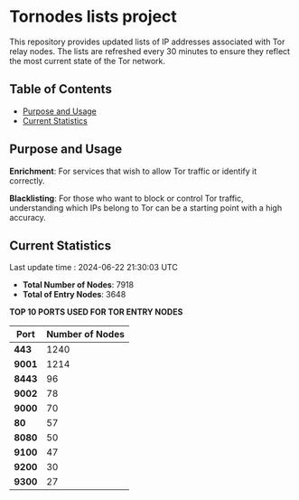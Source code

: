 # Tornodes lists project

This repository provides updated lists of IP addresses associated with Tor relay nodes. The lists are refreshed every 30 minutes to ensure they reflect the most current state of the Tor network.

## Table of Contents

- [Purpose and Usage](#purpose-and-usage)
- [Current Statistics](#current-statistics)


## Purpose and Usage

**Enrichment**: For services that wish to allow Tor traffic or identify it correctly.

**Blacklisting**: For those who want to block or control Tor traffic, understanding which IPs belong to Tor can be a starting point with a high accuracy.

## Current Statistics

Last update time : 2024-06-22 21:30:03 UTC

- **Total Number of Nodes**: 7918
- **Total of Entry Nodes**: 3648

**TOP 10 PORTS USED FOR TOR ENTRY NODES**

| **Port** | **Number of Nodes** |
|------|-----------------|
| **443**   | 1240  |
| **9001**   | 1214  |
| **8443**   | 96  |
| **9002**   | 78  |
| **9000**   | 70  |
| **80**   | 57  |
| **8080**   | 50  |
| **9100**   | 47  |
| **9200**   | 30  |
| **9300**   | 27  |

